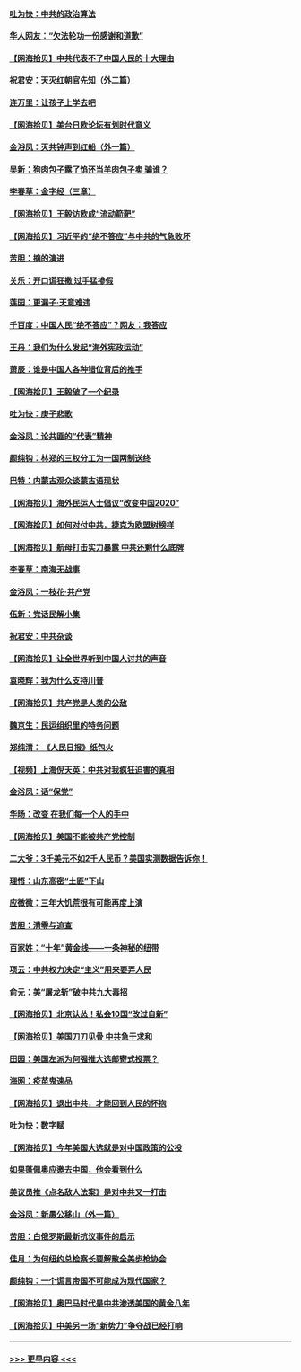 #### [吐为快：中共的政治算法](../pages/nsc993/n12390506.md?t=09091451) 
#### [华人网友：“欠法轮功一份感谢和道歉”](../pages/nsc993/n12390098.md?t=09091451) 
#### [【网海拾贝】中共代表不了中国人民的十大理由](../pages/nsc993/n12388155.md?t=09091451) 
#### [祝君安：天灭红朝官先知（外二篇）](../pages/nsc993/n12387957.md?t=09091451) 
#### [连万里：让孩子上学去吧](../pages/nsc993/n12385309.md?t=09091451) 
#### [【网海拾贝】美台日欧论坛有划时代意义](../pages/nsc993/n12385232.md?t=09091451) 
#### [金浴凤：灭共钟声到红船（外一篇）](../pages/nsc993/n12385154.md?t=09091451) 
#### [吴新：狗肉包子露了馅还当羊肉包子卖 骗谁？](../pages/nsc993/n12385133.md?t=09091451) 
#### [李春草：金字经（三章）](../pages/nsc993/n12383691.md?t=09091451) 
#### [【网海拾贝】王毅访欧成“流动箭靶”](../pages/nsc993/n12383338.md?t=09091451) 
#### [【网海拾贝】习近平的“绝不答应”与中共的气急败坏](../pages/nsc993/n12382819.md?t=09091451) 
#### [苦胆：摘的演进](../pages/nsc993/n12382619.md?t=09091451) 
#### [关乐：开口谎狂撒 过手猛掺假](../pages/nsc993/n12382604.md?t=09091451) 
#### [莲园：更漏子‧天意难违](../pages/nsc993/n12382598.md?t=09091451) 
#### [千百度：中国人民“绝不答应”？网友：我答应](../pages/nsc993/n12382024.md?t=09091451) 
#### [王丹：我们为什么发起“海外宪政运动”](../pages/nsc993/n12380286.md?t=09091451) 
#### [萧辰：谁是中国人各种错位背后的推手](../pages/nsc993/n12379800.md?t=09091451) 
#### [【网海拾贝】王毅破了一个纪录](../pages/nsc993/n12379251.md?t=09091451) 
#### [吐为快：庚子悲歌](../pages/nsc993/n12378821.md?t=09091451) 
#### [金浴凤：论共匪的“代表”精神](../pages/nsc993/n12377546.md?t=09091451) 
#### [颜纯钩：林郑的三权分工为一国两制送终](../pages/nsc993/n12377306.md?t=09091451) 
#### [巴特：内蒙古观众谈蒙古语现状](../pages/nsc993/n12376923.md?t=09091451) 
#### [【网海拾贝】海外民运人士倡议“改变中国2020”](../pages/nsc993/n12376682.md?t=09091451) 
#### [【网海拾贝】如何对付中共，捷克为欧盟树榜样](../pages/nsc993/n12374209.md?t=09091451) 
#### [【网海拾贝】航母打击实力暴露 中共还剩什么底牌](../pages/nsc993/n12371825.md?t=09091451) 
#### [李春草：南海无战事](../pages/nsc993/n12371159.md?t=09091451) 
#### [金浴凤：一枝花·共产党](../pages/nsc993/n12368757.md?t=09091451) 
#### [伍新：党话民解小集](../pages/nsc993/n12366907.md?t=09091451) 
#### [祝君安：中共杂谈](../pages/nsc993/n12366076.md?t=09091451) 
#### [【网海拾贝】让全世界听到中国人讨共的声音](../pages/nsc993/n12365569.md?t=09091451) 
#### [袁晓辉：我为什么支持川普](../pages/nsc993/n12362670.md?t=09091451) 
#### [【网海拾贝】共产党是人类的公敌](../pages/nsc993/n12363182.md?t=09091451) 
#### [魏京生：民运组织里的特务问题](../pages/nsc993/n12363010.md?t=09091451) 
#### [郑纯清： 《人民日报》纸包火](../pages/nsc993/n12362706.md?t=09091451) 
#### [【视频】上海倪天英：中共对我疯狂迫害的真相](../pages/nsc993/n12356341.md?t=09091451) 
#### [金浴凤：话“保党”](../pages/nsc993/n12361867.md?t=09091451) 
#### [华旸：改变 在我们每一个人的手中](../pages/nsc993/n12361774.md?t=09091451) 
#### [【网海拾贝】美国不能被共产党控制](../pages/nsc993/n12360271.md?t=09091451) 
#### [二大爷：3千美元不如2千人民币？美国实测数据告诉你！](../pages/nsc993/n12358563.md?t=09091451) 
#### [理悟：山东高密“土匪”下山](../pages/nsc993/n12358535.md?t=09091451) 
#### [应微微：三年大饥荒很有可能再度上演](../pages/nsc993/n12358523.md?t=09091451) 
#### [苦胆：清零与追查](../pages/nsc993/n12358501.md?t=09091451) 
#### [百家姓：“十年”黄金线——一条神秘的纽带](../pages/nsc993/n12358319.md?t=09091451) 
#### [项云：中共权力决定“主义”用来耍弄人民](../pages/nsc993/n12358172.md?t=09091451) 
#### [俞元：美“屠龙斩”破中共九大毒招](../pages/nsc993/n12357822.md?t=09091451) 
#### [【网海拾贝】北京认怂！私会10国“改过自新”](../pages/nsc993/n12357784.md?t=09091451) 
#### [【网海拾贝】美国刀刀见骨 中共急于求和](../pages/nsc993/n12355511.md?t=09091451) 
#### [田园：美国左派为何强推大选邮寄式投票？](../pages/nsc993/n12352963.md?t=09091451) 
#### [海网：疫苗鬼速品](../pages/nsc993/n12354438.md?t=09091451) 
#### [【网海拾贝】退出中共，才能回到人民的怀抱](../pages/nsc993/n12352634.md?t=09091451) 
#### [吐为快：数字赋](../pages/nsc993/n12352317.md?t=09091451) 
#### [【网海拾贝】今年美国大选就是对中国政策的公投](../pages/nsc993/n12350973.md?t=09091451) 
#### [如果蓬佩奥应邀去中国，他会看到什么](../pages/nsc993/n12350945.md?t=09091451) 
#### [美议员推《点名敌人法案》是对中共又一打击](../pages/nsc993/n12350765.md?t=09091451) 
#### [金浴凤：新愚公移山（外一篇）](../pages/nsc993/n12350253.md?t=09091451) 
#### [苦胆：白俄罗斯最新抗议事件的启示](../pages/nsc993/n12349989.md?t=09091451) 
#### [佳月：为何纽约总检察长要解散全美步枪协会](../pages/nsc993/n12349939.md?t=09091451) 
#### [颜纯钩：一个谎言帝国不可能成为现代国家？](../pages/nsc993/n12349898.md?t=09091451) 
#### [【网海拾贝】奥巴马时代是中共渗透美国的黄金八年](../pages/nsc993/n12349284.md?t=09091451) 
#### [【网海拾贝】中美另一场“新势力”争夺战已经打响](../pages/nsc993/n12346998.md?t=09091451) 

----
#### [ >>> 更早内容 <<< ](../indexes/nsc993-earlier.md)

